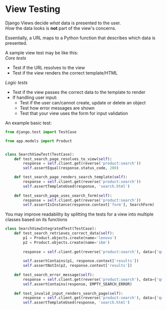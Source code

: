 View Testing
============

Django Views decide _what_ data is presented to the user.  
_How_ the data looks is __not__ part of the view's concerns.   

Essentially, a URL maps to a Python function that describes which data is presented.  

A sample view test may be like this:  
_Core tests_
+ Test if the URL resolves to the view
+ Test if the view renders the correct template/HTML

_Logic tests_  
+ Test if the view passes the correct data to the template to render
+ If handling user input:
    + Test if the user can/cannot create, update or delete an object
    + Test how error messages are shown
    + Test that your view uses the form for input validation

An example basic test:
```python
from django.test import TestCase

from app.models import Product


class SearchViewTest(TestCase):
    def test_search_page_resolves_to_view(self):
        response = self.client.get(reverse('product:search'))
        self.assertEqual(response.status_code, 200)

    def test_search_page_renders_search_template(self):
        response = self.client.get(reverse('product:search'))
        self.assertTemplateUsed(response, 'search.html')
    
    def test_search_page_uses_search_form(self):
        response = self.client.get(reverse('product:search'))
        self.assertIsInstance(response.context['form'], SearchForm)
```

You may improve readability by splitting the tests for a view into multiple classes based on
 its functions  
 
```python
class SearchViewIntegratedTest(TestCase):
    def test_search_retrieves_correct_data(self):
        p1 = Product.objects.create(name='lenovo')
        p2 = Product.objects.create(name='ibm')
        
        response = self.client.get(reverse('product:search'), data={'query': 'lenovo'})
    
        self.assertContains(p1, response.context['results'])
        self.assertNotIn(p2, response.context['results'])
    
    def test_search_error_message(self):
        response = self.client.get(reverse('product:search'), data={'query': ''})
        self.assertContains(response, EMPTY_SEARCH_ERROR)
        
    def test_invalid_input_renders_search_page(self):    
        response = self.client.get(reverse('product:search'), data={'query': ''})
        self.assertTemplateUsed(response, 'search.html')
```